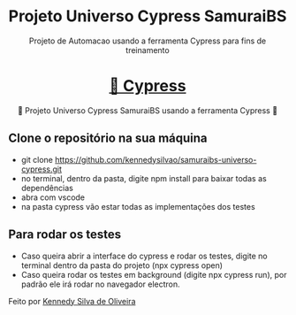 <h1 align="center">Projeto Universo Cypress SamuraiBS</h1>
<p align="center">Projeto de Automacao usando a ferramenta Cypress para fins de treinamento</p>
<h1 align="center">
    <a href="https://www.cypress.io/">🔗 Cypress</a>
</h1>
<p align="center">🚀 Projeto Universo Cypress SamuraiBS usando a ferramenta Cypress 🚀</p>

## Clone o repositório na sua máquina
- git clone https://github.com/kennedysilvao/samuraibs-universo-cypress.git
- no terminal, dentro da pasta, digite npm install para baixar todas as dependências
- abra com vscode
- na pasta cypress vão estar todas as implementações dos testes

## Para rodar os testes
- Caso queira abrir a interface do cypress e rodar os testes, digite no terminal dentro da pasta do projeto (npx cypress open)
- Caso queira rodar os testes em background (digite npx cypress run), por padrão ele irá rodar no navegador electron.


<p>Feito por <a href="https://www.linkedin.com/in/kennedy-silva-de-oliveira-119154182/">Kennedy Silva de Oliveira</a></p>
